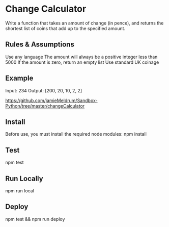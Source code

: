 # Change Calculator
Write a function that takes an amount of change (in pence), and returns the shortest list of coins that add up to the specified amount.

## Rules & Assumptions
Use any language
The amount will always be a positive integer less than 5000
If the amount is zero, return an empty list
Use standard UK coinage

## Example
Input: 234
Output: [200, 20, 10, 2, 2]

https://github.com/jamieMeldrum/Sandbox-Python/tree/master/changeCalculator

## Install
Before use, you must install the required node modules:
npm install

## Test
npm test

## Run Locally
npm run local

## Deploy
npm test && npm run deploy